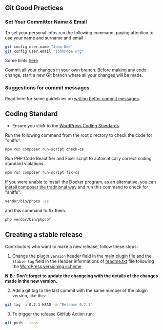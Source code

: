 
## Git Good Practices

### Set Your Committer Name & Email
To set your personal infos run the following command, paying attention to use your name and surname
and email

```bash
git config user.name "John Doe"
git config user.email "john@doe.org"
```
Some hints [here](https://www.git-tower.com/learn/git/faq/change-author-name-email)

Commit all your changes in your own branch. Before making any code change, start a new Git branch where all your changes will be made.

### Suggestions for commit messages
Read here for some guidelines on [writing better commit messages](https://www.freecodecamp.org/news/how-to-write-better-git-commit-messages/).


## Coding Standard

- Ensure you stick to the [WordPress Coding Standards](https://make.wordpress.org/core/handbook/best-practices/coding-standards/php/).

Run the following command from the root directory to check the code for "sniffs".
```bash
npm run composer run-script check-cs
```
Run PHP Code Beautifier and Fixer script to automatically correct coding standard violations.

```bash
npm run composer run-script fix-cs
```


If you were unable to install the Docker program, as an alternative, you can [install composer the traditional way](https://getcomposer.org/download/) and run this command to check for "sniffs".

```bash
vendor/bin/phpcs -ps
```

and this command to fix them.

```bash
php vendor/bin/phpcbf
```

## Creating a stable release

Contributors who want to make a new release, follow these steps:

1. Change the plugin `version` header field in the [main plugin file](write-poetry.php) and the `Stable tag` field in the Header informations of [readme.txt](readme.txt) file following the [WordPress versioning scheme](https://make.wordpress.org/core/handbook/about/release-cycle/version-numbering/)

**N.B.: Don't forget to update the changelog with the details of the changes made in the new version.**


2. Add a git tag to the last commit with the same number of the plugin version, like this:
```bash
git tag -a 0.2.1 HEAD -m "Release 0.2.1"
```
3. To trigger the release GitHub Action run:
```bash
git push --tags
```
